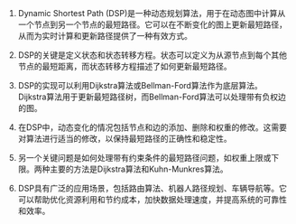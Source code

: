 

1. Dynamic Shortest Path (DSP)是一种动态规划算法，用于在动态图中计算从一个节点到另一个节点的最短路径。它可以在不断变化的图上更新最短路径，从而为实时计算和更新路径提供了一种有效方式。

2. DSP的关键是定义状态和状态转移方程。状态可以定义为从源节点到每个其他节点的最短距离，而状态转移方程描述了如何更新最短路径。

3. DSP的实现可以利用Dijkstra算法或Bellman-Ford算法作为底层算法。Dijkstra算法用于更新最短路径树，而Bellman-Ford算法可以处理带有负权边的图。

4. 在DSP中，动态变化的情况包括节点和边的添加、删除和权重的修改。这需要对算法进行适当的修改，以保持最短路径的正确性和稳定性。

5. 另一个关键问题是如何处理带有约束条件的最短路径问题，如权重上限或下限。两种主要的方法是Dijkstra算法和Kuhn-Munkres算法。

6. DSP具有广泛的应用场景，包括路由算法、机器人路径规划、车辆导航等。它可以帮助优化资源利用和节约成本，加快数据处理速度，并提高系统的可靠性和效率。